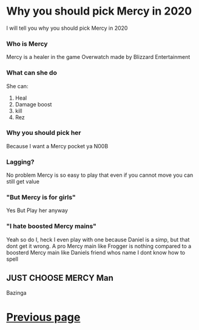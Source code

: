 # Why you should pick Mercy in 2020
I will tell you why you should pick Mercy in 2020

### Who is Mercy
Mercy is a healer in the game Overwatch made by Blizzard Entertainment

### What can she do
She can:
1. Heal
2. Damage boost
3. kill
4. Rez

### Why you should pick her
Because I want a Mercy pocket ya N00B

### Lagging?
No problem Mercy is so easy to play that even if you cannot move you can still get value

### "But Mercy is for girls"
Yes
But Play her anyway

### "I hate boosted Mercy mains"
Yeah so do I, heck I even play with one because Daniel is a simp, but that dont get it wrong. A pro Mercy main like Frogger is nothing compared to a boosterd Mercy main like Daniels friend whos name I dont know how to spell

## JUST CHOOSE MERCY Man



Bazinga




# [Previous page](https://judeicca.github.io/Blog/)
